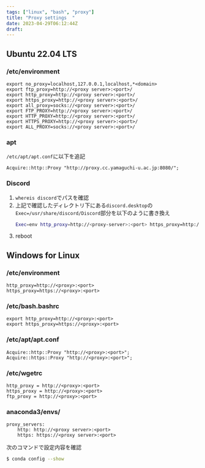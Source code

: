 ```yaml
---
tags: ["linux", "bash", "proxy"]
title: "Proxy settings  "
date: 2023-04-29T06:12:44Z
draft: 
---
```


## Ubuntu 22.04 LTS
### /etc/environment 
```
export no_proxy=localhost,127.0.0.1,localhost,*<domain>
export ftp_proxy=http://<proxy server>:<port>/
export http_proxy=http://<proxy server>:<port>/
export https_proxy=http://<proxy server>:<port>/
export all_proxy=socks://<proxy server>:<port>/
export FTP_PROXY=http://<proxy server>:<port>/
export HTTP_PROXY=http://<proxy server>:<port>/
export HTTPS_PROXY=http://<proxy server>:<port>/
export ALL_PROXY=socks://<proxy server>:<port>/
```

### apt
`/etc/apt/apt.conf`に以下を追記

```
Acquire::http::Proxy "http://proxy.cc.yamaguchi-u.ac.jp:8080/";
```
### Discord
1. `whereis discord`でパスを確認
2. 上記で確認したディレクトリ下にある`discord.desktop`の`Exec=/usr/share/discord/Discord`部分を以下のように書き換え
    ```bash
    Exec=env http_proxy=http://<proxy-server>:<port> https_proxy=http://<proxy-server>:<port> /usr/share/discord/Discord --proxy-server="http://<proxy-server>:<port>"
    ```
3. reboot

## Windows for Linux
### /etc/environment
```
http_proxy=http://<proxy>:<port>
https_proxy=https://<proxy>:<port>
```

### /etc/bash.bashrc
```
export http_proxy=http://<proxy>:<port>
export https_proxy=https://<proxy>:<port>
```

### /etc/apt/apt.conf
```
Acquire::http::Proxy "http://<proxy>:<port>";
Acquire::https::Proxy "http://<proxy>:<port>";
```

### /etc/wgetrc
```
http_proxy = http://<proxy>:<port>
https_proxy = http://<proxy>:<port>
ftp_proxy = http://<proxy>:<port>
```

### anaconda3/envs/<env name>
```
proxy_servers:
    http: http://<proxy server>:<port>
    https: https://<proxy server>:<port>
```

次のコマンドで設定内容を確認
```bash
$ conda config --show
```

